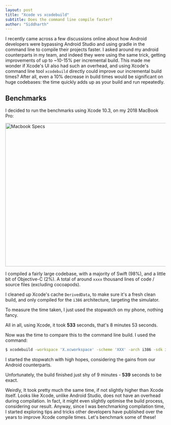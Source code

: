 ```yaml
---
layout: post
title: "Xcode vs xcodebuild"
subtitle: Does the command line compile faster?
author: "Siddharth"
---
```


I recently came across a few discussions online about how Android developers were bypassing Android Studio and using gradle in the command line to compile their projects faster. I asked around my android counterparts in my team, and indeed they were using the same trick, getting improvements of up to ~10-15% per incremental build. This made me wonder if Xcode's UI also had such an overhead, and using Xcode's command line tool `xcodebuild` directly could improve our incremental build times? After all, even a 10% decrease in build times would be significant on huge codebases: the time quickly adds up as your build and run repeatedly.

## Benchmarks

I decided to run the benchmarks using Xcode 10.3, on my 2018 MacBook Pro:

<img src="https://swiftier.co/assets/posts/xcode_vs_xcodebuild/macbook_specs.png" alt="Macbook Specs" title="Macbook Specs" width="652" height="450" />

I compiled a fairly large codebase, with a majority of Swift (98%), and a little bit of Objective-C (2%). A total of around `xxxx` thousand lines of code / source files (excluding cocoapods).

I cleaned up Xcode's cache `DerivedData`, to make sure it's a fresh clean build, and only compiled for the `i386` architecture, targeting the simulator.

To measure the time taken, I just used the stopwatch on my phone, nothing fancy. 

All in all, using Xcode, it took **533** seconds, that's 8 minutes 53 seconds.

Now was the time to compare this to the command line build. I used the command:

```bash
$ xcodebuild -workspace 'X.xcworkspace' -scheme 'XXX' -arch i386 -sdk iphonesimulator12.4
```

I started the stopwatch with high hopes, considering the gains from our Android counterparts.

Unfortunately, the build finished just shy of 9 minutes - **539** seconds to be exact. 

Weirdly, It took pretty much the same time, if not slightly higher than Xcode itself. Looks like Xcode, unlike Android Studio, does not have an overhead during compilation. In fact, it might even slightly optimise the build process, considering our result. Anyway, since I was benchmarking compilation time, I started exploring tips and tricks other developers have published over the years to improve Xcode compile times. Let's benchmark some of these!